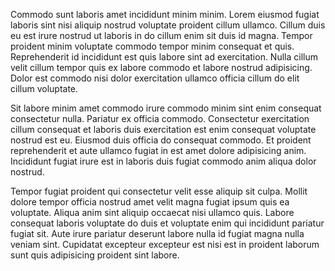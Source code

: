 Commodo sunt laboris amet incididunt minim minim. Lorem eiusmod fugiat laboris sint nisi aliquip nostrud voluptate proident cillum ullamco. Cillum duis eu est irure nostrud ut laboris in do cillum enim sit duis id magna. Tempor proident minim voluptate commodo tempor minim consequat et quis. Reprehenderit id incididunt est quis labore sint ad exercitation. Nulla cillum velit cillum tempor quis ex labore commodo et labore nostrud adipisicing. Dolor est commodo nisi dolor exercitation ullamco officia cillum do elit cillum voluptate.

Sit labore minim amet commodo irure commodo minim sint enim consequat consectetur nulla. Pariatur ex officia commodo. Consectetur exercitation cillum consequat et laboris duis exercitation est enim consequat voluptate nostrud est eu. Eiusmod duis officia do consequat commodo. Et proident reprehenderit et aute ullamco fugiat in est amet dolore adipisicing anim. Incididunt fugiat irure est in laboris duis fugiat commodo anim aliqua dolor nostrud.

Tempor fugiat proident qui consectetur velit esse aliquip sit culpa. Mollit dolore tempor officia nostrud amet velit magna fugiat ipsum quis ea voluptate. Aliqua anim sint aliquip occaecat nisi ullamco quis. Labore consequat laboris voluptate do duis et voluptate enim qui incididunt pariatur fugiat sit. Aute irure pariatur deserunt labore nulla id fugiat magna nulla veniam sint. Cupidatat excepteur excepteur est nisi est in proident laborum sunt quis adipisicing proident sint labore.